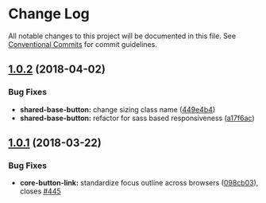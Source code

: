 # Change Log

All notable changes to this project will be documented in this file.
See [Conventional Commits](https://conventionalcommits.org) for commit guidelines.

<a name="1.0.2"></a>
## [1.0.2](https://github.com/telusdigital/tds/compare/@tds/core-button-link@1.0.1...@tds/core-button-link@1.0.2) (2018-04-02)


### Bug Fixes

* **shared-base-button:** change sizing class name ([449e4b4](https://github.com/telusdigital/tds/commit/449e4b4))
* **shared-base-button:** refactor for sass based responsiveness ([a17f6ac](https://github.com/telusdigital/tds/commit/a17f6ac))




<a name="1.0.1"></a>
## [1.0.1](https://github.com/telusdigital/tds/compare/@tds/core-button-link@1.0.0...@tds/core-button-link@1.0.1) (2018-03-22)


### Bug Fixes

* **core-button-link:** standardize focus outline across browsers ([098cb03](https://github.com/telusdigital/tds/commit/098cb03)), closes [#445](https://github.com/telusdigital/tds/issues/445)
